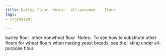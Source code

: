 ```yaml
---
title: barley flour  Notes:  all-purpose    flour
tags:
- ingredient

---
```

barley flour  other nonwheat flour  Notes:  To see how to substitute other flours for wheat flours when making yeast breads, see the listing under all-purpose flour.

